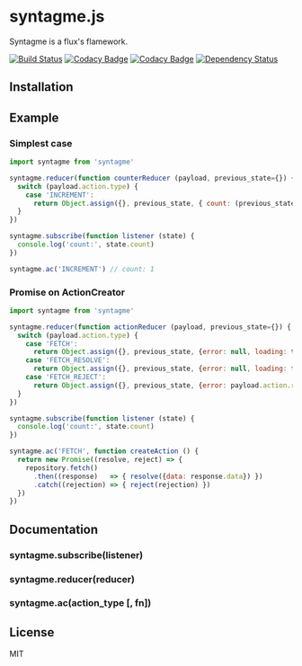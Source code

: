 # syntagme.js

Syntagme is a flux's flamework.

[![Build Status](https://travis-ci.org/rymizuki/syntagmejs.svg?branch=master)](https://travis-ci.org/rymizuki/syntagmejs)
[![Codacy Badge](https://api.codacy.com/project/badge/grade/906eea6b21ab40359f7d325e30a495bf)](https://www.codacy.com/app/ry-mizuki/syntagmejs)
[![Codacy Badge](https://api.codacy.com/project/badge/coverage/906eea6b21ab40359f7d325e30a495bf)](https://www.codacy.com/app/ry-mizuki/syntagmejs)
[![Dependency Status](https://gemnasium.com/rymizuki/syntagmejs.svg)](https://gemnasium.com/rymizuki/syntagmejs)

## Installation

## Example

### Simplest case

```javascript
import syntagme from 'syntagme'

syntagme.reducer(function counterReducer (payload, previous_state={}) {
  switch (payload.action.type) {
    case 'INCREMENT':
      return Object.assign({}, previous_state, { count: (previous_state.count || 0) + 1 })
  }
})

syntagme.subscribe(function listener (state) {
  console.log('count:', state.count)
})

syntagme.ac('INCREMENT') // count: 1
```

### Promise on ActionCreator

```javascript
import syntagme from 'syntagme'

syntagme.reducer(function actionReducer (payload, previous_state={}) {
  switch (payload.action.type) {
    case 'FETCH':
      return Object.assign({}, previous_state, {error: null, loading: true})
    case 'FETCH_RESOLVE':
      return Object.assign({}, previous_state, {error: null, loading: false, payload.action.data})
    case 'FETCH_REJECT':
      return Object.assign({}, previous_state, {error: payload.action.rejection, loading: false, data: null})
  }
})

syntagme.subscribe(function listener (state) {
  console.log('count:', state.count)
})

syntagme.ac('FETCH', function createAction () {
  return new Promise((resolve, reject) => {
    repository.fetch()
      .then((response)   => { resolve({data: response.data}) })
      .catch((rejection) => { reject(rejection) })
  })
})
```

## Documentation

### syntagme.subscribe(listener)

### syntagme.reducer(reducer)

### syntagme.ac(action_type [, fn])

## License

MIT
